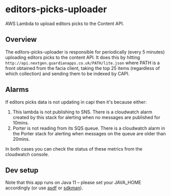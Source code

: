 # editors-picks-uploader

AWS Lambda to upload editors picks to the Content API.

## Overview

The editors-picks-uploader is responsible for periodically (every 5 minutes) uploading editors picks to the content API.
It does this by hitting `http://api.nextgen.guardianapps.co.uk/PATH/lite.json` where PATH is a front obtained from the 
facia client, taking the top 25 items (regardless of which collection) and sending them to be indexed by CAPI.

## Alarms

If editors picks data is not updating in capi then it's because either:
1. This lambda is not publishing to SNS. There is a cloudwatch alarm created by this stack for alerting when no messages are published for 10mins.
2. Porter is not reading from its SQS queue. There is a cloudwatch alarm in the Porter stack for alerting when messages on the queue are older than 20mins.

In both cases you can check the status of these metrics from the cloudwatch console.

## Dev setup

Note that this app runs on Java 11 – please set your JAVA_HOME accordingly (or use [asdf](https://asdf-vm.com/) or [sdkman](https://sdkman.io/)).
